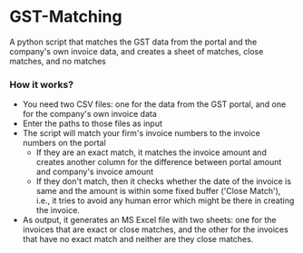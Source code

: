 # GST-Matching
A python script that matches the GST data from the portal and the company's own invoice data, and creates a sheet of matches, close matches, and no matches

### How it works?
- You need two CSV files: one for the data from the GST portal, and one for the company's own invoice data
- Enter the paths to those files as input
- The script will match your firm's invoice numbers to the invoice numbers on the portal
  - If they are an exact match, it matches the invoice amount and creates another column for the difference between portal amount and company's invoice amount
  - If they don't match, then it checks whether the date of the invoice is same and the amount is within some fixed buffer ('Close Match'), i.e., it tries to avoid any human error which might be there in creating the invoice. 
- As output, it generates an MS Excel file with two sheets: one for the invoices that are exact or close matches, and the other for the invoices that have no exact match and neither are they close matches.
